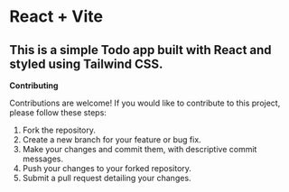 # React + Vite

## This is a simple Todo app built with React and styled using Tailwind CSS.

**Contributing**

Contributions are welcome! If you would like to contribute to this project, please follow these steps:

1. Fork the repository.
2. Create a new branch for your feature or bug fix.
3. Make your changes and commit them, with descriptive commit messages.
4. Push your changes to your forked repository.
5. Submit a pull request detailing your changes.